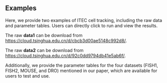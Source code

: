## Examples

Here, we provide two examples of ITEC cell tracking, including the raw data and parameter tables. Users can directly click to run and view the results.

The raw **data1** can be download from https://cloud.tsinghua.edu.cn/d/cbcb3d00ae5148c992d8/.

The raw **data2** can be download from https://cloud.tsinghua.edu.cn/d/92c0dd9794db41e5ab6f/.

Additionally, we provide the parameter tables for the four datasets (FISH1, FISH2, MOUSE, and DRO) mentioned in our paper, which are available for users to test and use.
